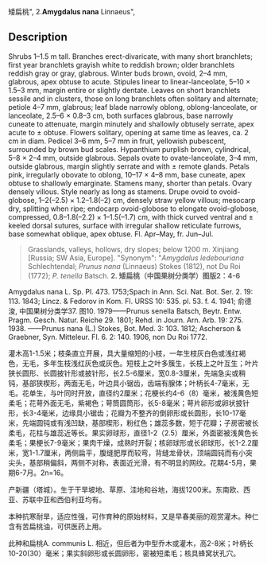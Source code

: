 矮扁桃",
2.**Amygdalus nana** Linnaeus",

## Description
Shrubs 1–1.5 m tall. Branches erect-divaricate, with many short branchlets; first year branchlets grayish white to reddish brown; older branchlets reddish gray or gray, glabrous. Winter buds brown, ovoid, 2–4 mm, glabrous, apex obtuse to acute. Stipules linear to linear-lanceolate, 5–10 × 1.5–3 mm, margin entire or slightly dentate. Leaves on short branchlets sessile and in clusters, those on long branchlets often solitary and alternate; petiole 4–7 mm, glabrous; leaf blade narrowly oblong, oblong-lanceolate, or lanceolate, 2.5–6 × 0.8–3 cm, both surfaces glabrous, base narrowly cuneate to attenuate, margin minutely and shallowly obtusely serrate, apex acute to ± obtuse. Flowers solitary, opening at same time as leaves, ca. 2 cm in diam. Pedicel 3–6 mm, 5–7 mm in fruit, yellowish pubescent, surrounded by brown bud scales. Hypanthium purplish brown, cylindrical, 5–8 × 2–4 mm, outside glabrous. Sepals ovate to ovate-lanceolate, 3–4 mm, outside glabrous, margin slightly serrate and with ± remote glands. Petals pink, irregularly obovate to oblong, 10–17 × 4–8 mm, base cuneate, apex obtuse to shallowly emarginate. Stamens many, shorter than petals. Ovary densely villous. Style nearly as long as stamens. Drupe ovoid to ovoid-globose, 1–2(–2.5) × 1.2–1.8(–2) cm, densely straw yellow villous; mesocarp dry, splitting when ripe; endocarp ovoid-globose to elongate ovoid-globose, compressed, 0.8–1.8(–2.2) × 1–1.5(–1.7) cm, with thick curved ventral and ± keeled dorsal sutures, surface with irregular shallow reticulate furrows, base somewhat oblique, apex obtuse. Fl. Apr–May, fr. Jun–Jul.

> Grasslands, valleys, hollows, dry slopes; below 1200 m. Xinjiang [Russia; SW Asia, Europe].
  "Synonym": "*Amygdalus ledebouriana* Schlechtendal; *Prunus nana* (Linnaeus) Stokes (1812), not Du Roi (1772); *P. tenella* Batsch.
**2. 矮扁桃（中国果树分类学）图版2：4-6**

Amygdalus nana L. Sp. Pl. 473. 1753;Spach in Ann. Sci. Nat. Bot. Ser. 2. 19: 113. 1843; Lincz. & Fedorov in Kom. Fl. URSS 10: 535. pl. 53. f. 4. 1941; 俞德浚, 中国果树分类学37. 图10. 1979——Prunus senella Batsch, Beytr. Entw. Pragm. Gesch. Natur. Reiche 29. 1801; Rehd. in Journ. Arn. Arb. 19: 275. 1938. ——Prunus nana (L.) Stokes, Bot. Med. 3: 103. 1812; Ascherson & Graebner, Syn. Mitteleur. Fl. 6. 2: 140. 1906, non Du Roi 1772.

灌木高1-1.5米；枝条直立开展，具大量缩短的小枝，一年生枝灰白色或浅红褐色，无毛，多年生枝浅红灰色或灰色。短枝上之叶多簇生，长枝上之叶互生；叶片狭长圆形、长圆披针形或披针形，长2.5-6厘米，宽0.8-3厘米，先端急尖或稍钝，基部狭楔形，两面无毛，叶边具小锯齿，齿端有腺体；叶柄长4-7毫米，无毛。花单生，与叶同时开放，直径约2厘米；花梗长约4-6（8）毫米，被浅黄色短柔毛；花萼外面无毛，紫褐色；萼筒圆筒形，长5-8毫米；萼片卵形或卵状披针形，长3-4毫米，边缘具小锯齿；花瓣为不整齐的倒卵形或长圆形，长10-17毫米，先端圆钝或有浅凹缺，基部楔形，粉红色；雄蕊多数，短于花瓣；子房密被长柔毛，花柱与雄蕊近等长。果实卵球形，直径1-2（2.5）厘米，外面密被浅黄色长柔毛；果梗长7-9毫米；果肉干燥，成熟时开裂；核卵球形或长卵球形，长1-2.2厘米，宽1-1.7厘米，两侧扁平，腹缝肥厚而较弯，背缝龙骨状，顶端圆钝而有小突尖头，基部稍偏斜，两侧不对称，表面近光滑，有不明显的网纹。花期4-5月，果期6-7月。2n=16。

产新疆（塔城）。生于干旱坡地、草原、洼地和谷地，海拔1200米。东南欧、西亚、苏联中亚和西伯利亚均有。

本种抗寒耐旱，适应性强，可作育种的原始材料，又是早春美丽的观赏灌木。种仁含有苦扁桃油，可供医药上用。

此种和扁桃A. communis L. 相近，但后者为中型乔木或灌木，高2-8米；叶柄长10-20(30）毫米；果实斜卵形或长圆卵形，密被短柔毛；核具蜂窝状孔穴。
